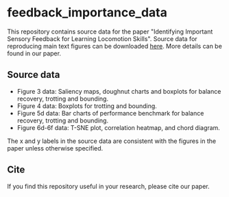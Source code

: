 # feedback_importance_data
This repository contains source data for the paper "Identifying Important Sensory Feedback for Learning Locomotion Skills".
Source data for reproducing main text figures can be downloaded [here](https://drive.google.com/drive/folders/1oByIY_IGO_aziWfQaTvCglhP-jgkWQig?usp=sharing). More details can be found in our paper.

## Source data
- Figure 3 data: Saliency maps, doughnut charts and boxplots for balance recovery, trotting and bounding. 
- Figure 4 data: Boxplots for trotting and bounding.
- Figure 5d data: Bar charts of performance benchmark for balance recovery, trotting and bounding.
- Figure 6d-6f data: T-SNE plot, correlation heatmap, and chord diagram. 

The x and y labels in the source data are consistent with the figures in the paper unless otherwise specified.

## Cite
If you find this repository useful in your research, please cite our paper.
```
